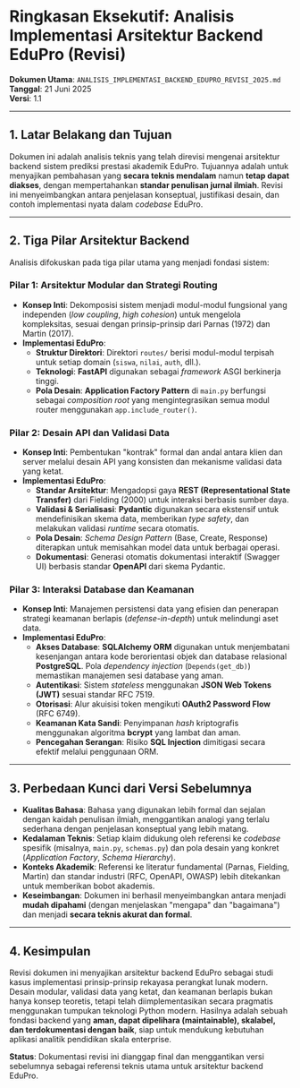 # Ringkasan Eksekutif: Analisis Implementasi Arsitektur Backend EduPro (Revisi)

**Dokumen Utama**: `ANALISIS_IMPLEMENTASI_BACKEND_EDUPRO_REVISI_2025.md`  
**Tanggal**: 21 Juni 2025  
**Versi**: 1.1

---

## 1. Latar Belakang dan Tujuan

Dokumen ini adalah analisis teknis yang telah direvisi mengenai arsitektur backend sistem prediksi prestasi akademik EduPro. Tujuannya adalah untuk menyajikan pembahasan yang **secara teknis mendalam** namun **tetap dapat diakses**, dengan mempertahankan **standar penulisan jurnal ilmiah**. Revisi ini menyeimbangkan antara penjelasan konseptual, justifikasi desain, dan contoh implementasi nyata dalam *codebase* EduPro.

---

## 2. Tiga Pilar Arsitektur Backend

Analisis difokuskan pada tiga pilar utama yang menjadi fondasi sistem:

### **Pilar 1: Arsitektur Modular dan Strategi Routing**
- **Konsep Inti**: Dekomposisi sistem menjadi modul-modul fungsional yang independen (*low coupling*, *high cohesion*) untuk mengelola kompleksitas, sesuai dengan prinsip-prinsip dari Parnas (1972) dan Martin (2017).
- **Implementasi EduPro**:
    - **Struktur Direktori**: Direktori `routes/` berisi modul-modul terpisah untuk setiap domain (`siswa`, `nilai`, `auth`, dll.).
    - **Teknologi**: **FastAPI** digunakan sebagai *framework* ASGI berkinerja tinggi.
    - **Pola Desain**: **Application Factory Pattern** di `main.py` berfungsi sebagai *composition root* yang mengintegrasikan semua modul router menggunakan `app.include_router()`.

### **Pilar 2: Desain API dan Validasi Data**
- **Konsep Inti**: Pembentukan "kontrak" formal dan andal antara klien dan server melalui desain API yang konsisten dan mekanisme validasi data yang ketat.
- **Implementasi EduPro**:
    - **Standar Arsitektur**: Mengadopsi gaya **REST (Representational State Transfer)** dari Fielding (2000) untuk interaksi berbasis sumber daya.
    - **Validasi & Serialisasi**: **Pydantic** digunakan secara ekstensif untuk mendefinisikan skema data, memberikan *type safety*, dan melakukan validasi *runtime* secara otomatis.
    - **Pola Desain**: *Schema Design Pattern* (Base, Create, Response) diterapkan untuk memisahkan model data untuk berbagai operasi.
    - **Dokumentasi**: Generasi otomatis dokumentasi interaktif (Swagger UI) berbasis standar **OpenAPI** dari skema Pydantic.

### **Pilar 3: Interaksi Database dan Keamanan**
- **Konsep Inti**: Manajemen persistensi data yang efisien dan penerapan strategi keamanan berlapis (*defense-in-depth*) untuk melindungi aset data.
- **Implementasi EduPro**:
    - **Akses Database**: **SQLAlchemy ORM** digunakan untuk menjembatani kesenjangan antara kode berorientasi objek dan database relasional **PostgreSQL**. Pola *dependency injection* (`Depends(get_db)`) memastikan manajemen sesi database yang aman.
    - **Autentikasi**: Sistem *stateless* menggunakan **JSON Web Tokens (JWT)** sesuai standar RFC 7519.
    - **Otorisasi**: Alur akuisisi token mengikuti **OAuth2 Password Flow** (RFC 6749).
    - **Keamanan Kata Sandi**: Penyimpanan *hash* kriptografis menggunakan algoritma **bcrypt** yang lambat dan aman.
    - **Pencegahan Serangan**: Risiko **SQL Injection** dimitigasi secara efektif melalui penggunaan ORM.

---

## 3. Perbedaan Kunci dari Versi Sebelumnya

- **Kualitas Bahasa**: Bahasa yang digunakan lebih formal dan sejalan dengan kaidah penulisan ilmiah, menggantikan analogi yang terlalu sederhana dengan penjelasan konseptual yang lebih matang.
- **Kedalaman Teknis**: Setiap klaim didukung oleh referensi ke *codebase* spesifik (misalnya, `main.py`, `schemas.py`) dan pola desain yang konkret (*Application Factory*, *Schema Hierarchy*).
- **Konteks Akademik**: Referensi ke literatur fundamental (Parnas, Fielding, Martin) dan standar industri (RFC, OpenAPI, OWASP) lebih ditekankan untuk memberikan bobot akademis.
- **Keseimbangan**: Dokumen ini berhasil menyeimbangkan antara menjadi **mudah dipahami** (dengan menjelaskan "mengapa" dan "bagaimana") dan menjadi **secara teknis akurat dan formal**.

---

## 4. Kesimpulan

Revisi dokumen ini menyajikan arsitektur backend EduPro sebagai studi kasus implementasi prinsip-prinsip rekayasa perangkat lunak modern. Desain modular, validasi data yang ketat, dan keamanan berlapis bukan hanya konsep teoretis, tetapi telah diimplementasikan secara pragmatis menggunakan tumpukan teknologi Python modern. Hasilnya adalah sebuah fondasi backend yang **aman, dapat dipelihara (maintainable), skalabel, dan terdokumentasi dengan baik**, siap untuk mendukung kebutuhan aplikasi analitik pendidikan skala enterprise.

**Status**: Dokumentasi revisi ini dianggap final dan menggantikan versi sebelumnya sebagai referensi teknis utama untuk arsitektur backend EduPro. 